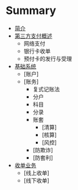 # Summary

* [简介](README.md)
* [第三方支付概述](Chapter1/第三方支付概述.md)
    * 网络支付
    * 银行卡收单
    * 预付卡的发行与受理
* [基础系统](Chapter2/基础系统.md)
    * [账户]
    * [账务]
        * 复式记账法
        * 分户
        * 科目
        * 分录
        * 账套
            * [清算]
            * [核算]
            * [风控]
        * [防欺诈]
        * [防套利]
* [收单业务](Chapter3/收单业务.md)
    * [线上收单]
    * [线下收单]

